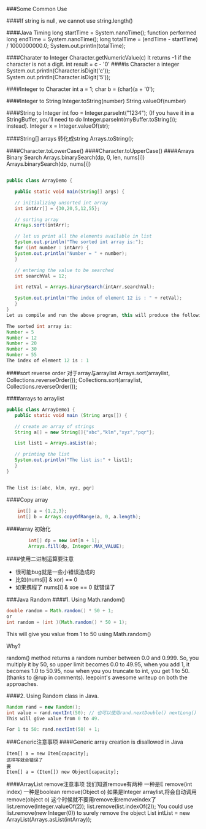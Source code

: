 ###Some Common Use

####If string is null, we cannot use string.length()

####Java Timing
	long startTime = System.nanoTime();
	function performed
	long endTime = System.nanoTime();
	long totalTime = (endTime - startTime) / 1000000000.0;
	System.out.println(totalTime);

####Charater to Integer
	Character.getNumericValue(c)
	It returns -1 if the character is not a digit.
	int result = c - '0'
####is Character a integer
      System.out.println(Character.isDigit('c'));
      System.out.println(Character.isDigit('5'));

####Integer to Character
	int a = 1;
	char b = (char)(a + '0');

####Integer to String
Integer.toString(number)
String.valueOf(number)

####String to Integer
	int foo = Integer.parseInt("1234");
	(If you have it in a StringBuffer, you'll need to do Integer.parseInt(myBuffer.toString()); instead).
	Integer x = Integer.valueOf(str);

####String[] arrays 转化成string
Arrays.toString();

####Character.toLowerCase()
####Character.toUpperCase()
####Arrays Binary Search
Arrays.binarySearch(dp, 0, len, nums[i])
Arrays.binarySearch(dp, nums[i])

```java

public class ArrayDemo {

   public static void main(String[] args) {

   // initializing unsorted int array
   int intArr[] = {30,20,5,12,55};

   // sorting array
   Arrays.sort(intArr);

   // let us print all the elements available in list
   System.out.println("The sorted int array is:");
   for (int number : intArr) {
   System.out.println("Number = " + number);
   }

   // entering the value to be searched
   int searchVal = 12;

   int retVal = Arrays.binarySearch(intArr,searchVal);

   System.out.println("The index of element 12 is : " + retVal);
   }
}
Let us compile and run the above program, this will produce the following result:

The sorted int array is:
Number = 5
Number = 12
Number = 20
Number = 30
Number = 55
The index of element 12 is : 1

```
####sort reverse order
	对于array与arraylist
	Arrays.sort(arraylist, Collections.reverseOrder());
	Collections.sort(arraylist, Collections.reverseOrder());

####arrays to arraylist
```java
public class ArrayDemo1 {
   public static void main (String args[]) {

   // create an array of strings
   String a[] = new String[]{"abc","klm","xyz","pqr"};

   List list1 = Arrays.asList(a);

   // printing the list
   System.out.println("The list is:" + list1);
   }
}


The list is:[abc, klm, xyz, pqr]
```
####Copy array
```java
    int[] a = {1,2,3};
    int[] b = Arrays.copyOfRange(a, 0, a.length);
```

####array 初始化
```java
        int[] dp = new int[n + 1];
        Arrays.fill(dp, Integer.MAX_VALUE);
```

####使用二进制运算要注意
- 很可能bug就是一些小错误造成的
- 比如(nums[i] & xor) == 0
- 如果携程了 nums[i] & xoe == 0 就错误了

###Java Random
####1. Using Math.random()
```java
double random = Math.random() * 50 + 1;
or
int random = (int )(Math.random() * 50 + 1);
```
This will give you value from 1 to 50 using Math.random()

Why?

random() method returns a random number between 0.0 and 0.999. So, you multiply it by 50, so upper limit becomes 0.0 to 49.95, when you add 1, it becomes 1.0 to 50.95, now when you you truncate to int, you get 1 to 50. (thanks to @rup in comments). leepoint's awesome writeup on both the approaches.

####2. Using Random class in Java.
```java
Random rand = new Random();
int value = rand.nextInt(50); // 也可以使用rand.nextDouble() nextLong()
This will give value from 0 to 49.

For 1 to 50: rand.nextInt(50) + 1;
```

###Generic注意事项
####Generic array creation is disallowed in Java
```
Item[] a = new Item[capacity];
这样写就会错误了
要
Item[] a = (Item[]) new Object[capacity];
```

####ArrayList remove注意事项
	我们知道remove有两种
	一种是E remove(int index)
	一种是boolean remove(Object o)
	如果是Integer arraylist,将会自动调用remove(object o)
	这个时候就不要用remove来removeindex了
	list.remove(Integer.valueOf(2));
	list.remove(list.indexOf(2));
	You could use list.remove(new Integer(0)) to surely remove the object
	List<Integer> intList = new ArrayList<Integer>(Arrays.asList(intArray));

